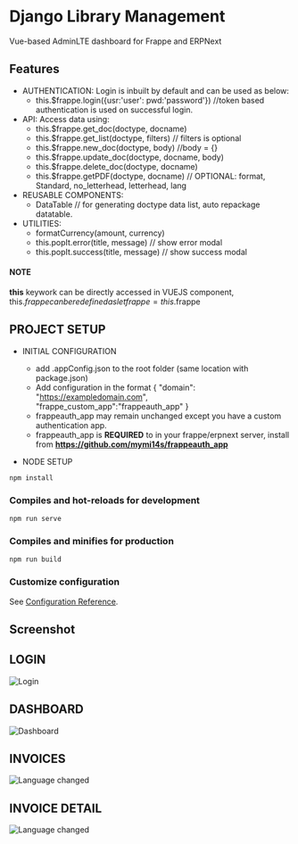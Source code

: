 # Django Library Management

Vue-based AdminLTE dashboard for Frappe and ERPNext

## Features
- AUTHENTICATION: Login is inbuilt by default and can be used as below:
    - this.$frappe.login({usr:'user': pwd:'password'}) //token based authentication is used     on successful login.
- API: Access data using:
    - this.$frappe.get_doc(doctype, docname)
    - this.$frappe.get_list(doctype, filters) // filters is optional
    - this.$frappe.new_doc(doctype, body) //body = {}
    - this.$frappe.update_doc(doctype, docname, body)
    - this.$frappe.delete_doc(doctype, docname)
    - this.$frappe.getPDF(doctype, docname) // OPTIONAL: format, Standard,
                no_letterhead, letterhead, lang
- REUSABLE COMPONENTS:
    - DataTable // for generating doctype data list, auto repackage datatable.
- UTILITIES:
    - formatCurrency(amount, currency)
    - this.popIt.error(title, message) // show error modal
    - this.popIt.success(title, message) // show success modal
#### NOTE
**this** keywork can be directly accessed in VUEJS component,
this.$frappe can be redefined as let frappe = this.$frappe

## PROJECT SETUP
- INITIAL CONFIGURATION
    - add .appConfig.json to the root folder (same location with package.json)
    - Add configuration in the format
        {
            "domain": "https://exampledomain.com",
            "frappe_custom_app":"frappeauth_app"
        }
    - frappeauth_app may remain unchanged except you have a custom authentication app.
    - frappeauth_app is **REQUIRED** to in your frappe/erpnext server, install from
        **https://github.com/mymi14s/frappeauth_app**

- NODE SETUP
```
npm install
```

### Compiles and hot-reloads for development
```
npm run serve
```

### Compiles and minifies for production
```
npm run build
```

### Customize configuration
See [Configuration Reference](https://cli.vuejs.org/config/).

## Screenshot
## LOGIN
![Login](https://github.com/mymi14s/frappevue_adminlte/blob/master/public/static/screenshoots/login.png?raw=true "Login")

## DASHBOARD
![Dashboard](https://github.com/mymi14s/frappevue_adminlte/blob/master/public/static/screenshoots/dashboard.png?raw=true "Dashboard")

## INVOICES
![Language changed](https://github.com/mymi14s/frappevue_adminlte/blob/master/public/static/screenshoots/invoices.png?raw=true "Language changed")

## INVOICE DETAIL
![Language changed](https://github.com/mymi14s/frappevue_adminlte/blob/master/public/static/screenshoots/invoicedetail.png?raw=true "Language changed")
